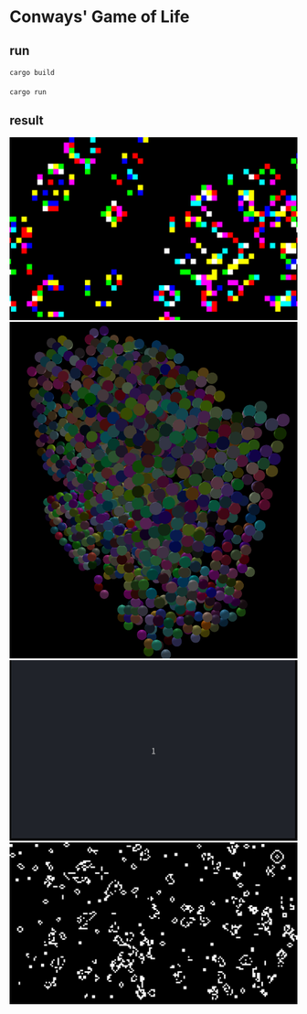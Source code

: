 # Conways' Game of Life
## run
```bash
cargo build

cargo run
```
## result
![](./assets/color-2d.png)
![](./assets/color-3d.png)
![](./assets/game-of-life.gif)
![](./assets/game-of-life.png)
